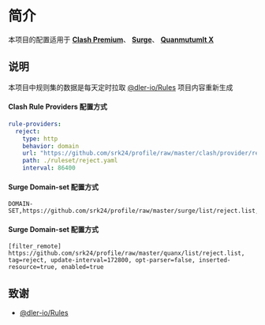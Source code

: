 # 简介

本项目的配置适用于 [**Clash Premium**](https://github.com/Dreamacro/clash/releases/tag/premium)、 [**Surge**](https://nssurge.com/)、 [**Quanmutumlt X**](https://apps.apple.com/us/app/quantumult-x/id1443988620) 

## 说明

本项目中规则集的数据是每天定时拉取 [@dler-io/Rules](https://github.com/dler-io/Rules) 项目内容重新生成

#### Clash Rule Providers 配置方式

```yaml
rule-providers:
  reject:
    type: http
    behavior: domain
    url: "https://github.com/srk24/profile/raw/master/clash/provider/reject.yaml"
    path: ./ruleset/reject.yaml
    interval: 86400
```

#### Surge Domain-set 配置方式

```
DOMAIN-SET,https://github.com/srk24/profile/raw/master/surge/list/reject.list,REJECT
```

#### Surge Domain-set 配置方式

```
[filter_remote]
https://github.com/srk24/profile/raw/master/quanx/list/reject.list, tag=reject, update-interval=172800, opt-parser=false, inserted-resource=true, enabled=true
```

## 致谢

- [@dler-io/Rules](https://github.com/dler-io/Rules)
